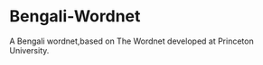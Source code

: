 Bengali-Wordnet
===============

A Bengali wordnet,based on The Wordnet developed at Princeton University.
